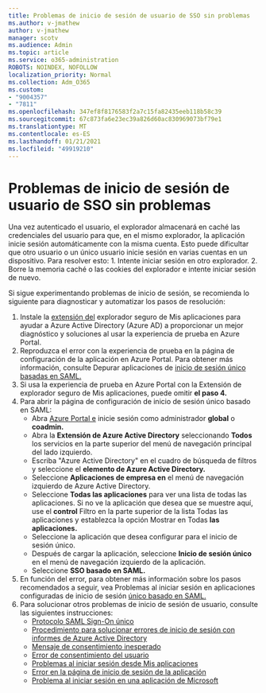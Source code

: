 ```yaml
---
title: Problemas de inicio de sesión de usuario de SSO sin problemas
ms.author: v-jmathew
author: v-jmathew
manager: scotv
ms.audience: Admin
ms.topic: article
ms.service: o365-administration
ROBOTS: NOINDEX, NOFOLLOW
localization_priority: Normal
ms.collection: Adm_O365
ms.custom:
- "9004357"
- "7811"
ms.openlocfilehash: 347ef8f8176583f2a7c15fa82435eeb118b58c39
ms.sourcegitcommit: 67c873fa6e23ec39a826d60ac830969073bf79e1
ms.translationtype: MT
ms.contentlocale: es-ES
ms.lasthandoff: 01/21/2021
ms.locfileid: "49919210"
---
```

# <a name="seamless-sso-user-sign-in-issues"></a>Problemas de inicio de sesión de usuario de SSO sin problemas

Una vez autenticado el usuario, el explorador almacenará en caché las credenciales del usuario para que, en el mismo explorador, la aplicación inicie sesión automáticamente con la misma cuenta. Esto puede dificultar que otro usuario o un único usuario inicie sesión en varias cuentas en un dispositivo. Para resolver esto: 1. Intente iniciar sesión en otro explorador. 2. Borre la memoria caché o las cookies del explorador e intente iniciar sesión de nuevo.

Si sigue experimentando problemas de inicio de sesión, se recomienda lo siguiente para diagnosticar y automatizar los pasos de resolución:

1. Instale la [extensión del](https://docs.microsoft.com/azure/active-directory/manage-apps/access-panel-extension-problem-installing) explorador seguro de Mis aplicaciones para ayudar a Azure Active Directory (Azure AD) a proporcionar un mejor diagnóstico y soluciones al usar la experiencia de prueba en Azure Portal.
2. Reproduzca el error con la experiencia de prueba en la página de configuración de la aplicación en Azure Portal. Para obtener más información, consulte Depurar aplicaciones de [inicio de sesión único basadas en SAML.](https://docs.microsoft.com/azure/active-directory/azuread-dev/howto-v1-debug-saml-sso-issues)
3. Si usa la experiencia de prueba en Azure Portal con la Extensión de explorador seguro de Mis aplicaciones, puede omitir **el paso 4.**
4. Para abrir la página de configuración de inicio de sesión único basado en SAML:
    - Abra [Azure Portal e](https://portal.azure.com/) inicie sesión como administrador **global** o **coadmin.**
    - Abra la **Extensión de Azure Active Directory** seleccionando **Todos** los servicios en la parte superior del menú de navegación principal del lado izquierdo.
    - Escriba "Azure Active Directory" en el cuadro de búsqueda de filtros y seleccione el **elemento de Azure Active Directory.**
    - Seleccione **Aplicaciones de empresa en** el menú de navegación izquierdo de Azure Active Directory.
    - Seleccione **Todas las aplicaciones** para ver una lista de todas las aplicaciones. Si no ve la aplicación que desea que se muestre aquí,  use el **control** Filtro en la parte superior de la lista Todas las aplicaciones y establezca la opción Mostrar en Todas **las aplicaciones.** 
    - Seleccione la aplicación que desea configurar para el inicio de sesión único.
    - Después de cargar la aplicación, seleccione **Inicio de sesión único** en el menú de navegación izquierdo de la aplicación.
    - Seleccione **SSO basado en SAML.**
5. En función del error, para obtener más información sobre los pasos recomendados a seguir, vea Problemas al iniciar sesión en aplicaciones configuradas de inicio de sesión [único basado en SAML.](https://docs.microsoft.com/azure/active-directory/manage-apps/application-sign-in-problem-federated-sso-gallery#application-not-found-in-directory)
6. Para solucionar otros problemas de inicio de sesión de usuario, consulte las siguientes instrucciones:
    - [Protocolo SAML Sign-On único](https://docs.microsoft.com/azure/active-directory/develop/single-sign-on-saml-protocol)
    - [Procedimiento para solucionar errores de inicio de sesión con informes de Azure Active Directory](https://docs.microsoft.com/azure/active-directory/reports-monitoring/howto-troubleshoot-sign-in-errors)
    - [Mensaje de consentimiento inesperado](https://docs.microsoft.com/azure/active-directory/manage-apps/application-sign-in-unexpected-user-consent-prompt)
    - [Error de consentimiento del usuario](https://docs.microsoft.com/azure/active-directory/manage-apps/application-sign-in-unexpected-user-consent-error)
    - [Problemas al iniciar sesión desde Mis aplicaciones](https://docs.microsoft.com/azure/active-directory/manage-apps/application-sign-in-other-problem-access-panel)
    - [Error en la página de inicio de sesión de la aplicación](https://docs.microsoft.com/azure/active-directory/manage-apps/application-sign-in-problem-application-error)
    - [Problema al iniciar sesión en una aplicación de Microsoft](https://docs.microsoft.com/azure/active-directory/manage-apps/application-sign-in-problem-first-party-microsoft)

